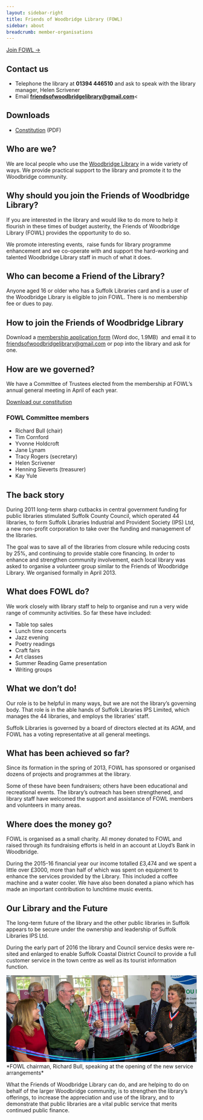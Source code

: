```yaml
---
layout: sidebar-right
title: Friends of Woodbridge Library (FOWL)
sidebar: about
breadcrumb: member-organisations
---
```

[Join FOWL &rarr;](/about/member-organisations/friends-of-woodbridge-library-fowl/join-the-friends-of-woodbridge-library-fowl)

## Contact us

* Telephone the library at <strong>01394 446510</strong> and ask to speak with the library manager, Helen Scrivener
* Email <strong>friendsofwoodbridgelibrary@gmail.com</strong><

## Downloads

* [Constitution](/assets/pdf/fowl-constitution-as-of-april-2014.pdf) (PDF)

## Who are we?

We are local people who use the [Woodbridge Library](http://suffolklibraries.co.uk/branches/woodbridge-library) in a wide variety of ways. We provide practical support to the library and promote it to the Woodbridge community.

## Why should you join the Friends of Woodbridge Library?

If you are interested in the library and would like to do more to help it flourish in these times of budget austerity, the Friends of Woodbridge Library (FOWL) provides the opportunity to do so.

We promote interesting events,  raise funds for library programme enhancement and we co-operate with and support the hard-working and talented Woodbridge Library staff in much of what it does.

## Who can become a Friend of the Library?

Anyone aged 16 or older who has a Suffolk Libraries card and is a user of the Woodbridge Library is eligible to join FOWL. There is no membership fee or dues to pay.

## How to join the Friends of Woodbridge Library

Download a [membership application form](/assets/doc/fowl-application-form.doc) (Word doc, 1.9MB)  and email it to friendsofwoodbridgelibrary@gmail.com or pop into the library and ask for one.

## How are we governed?

We have a Committee of Trustees elected from the membership at FOWL’s annual general meeting in April of each year.

[Download our constitution](/assets/pdf/fowl-constitution-as-of-april-2014.pdf)

### FOWL Committee members

* Richard Bull (chair)
* Tim Cornford
* Yvonne Holdcroft
* Jane Lynam
* Tracy Rogers (secretary)
* Helen Scrivener
* Henning Sieverts (treasurer)
* Kay Yule

## The back story

During 2011 long-term sharp cutbacks in central government funding for public libraries stimulated Suffolk County Council, which operated 44 libraries, to form Suffolk Libraries Industrial and Provident Society (IPS) Ltd, a new non-profit corporation to take over the funding and management of the libraries.

The goal was to save all of the libraries from closure while reducing costs by 25%, and continuing to provide stable core financing. In order to enhance and strengthen community involvement, each local library was asked to organise a volunteer group similar to the Friends of Woodbridge Library. We organised formally in April 2013.

## What does FOWL do?

We work closely with library staff to help to organise and run a very wide range of community activities. So far these have included:

* Table top sales
* Lunch time concerts
* Jazz evening
* Poetry readings
* Craft fairs
* Art classes
* Summer Reading Game presentation
* Writing groups

## What we don’t do!

Our role is to be helpful in many ways, but we are not the library’s governing body. That role is in the able hands of Suffolk Libraries IPS Limited, which manages the 44 libraries, and employs the libraries’ staff.

Suffolk Libraries is governed by a board of directors elected at its AGM, and FOWL has a voting representative at all general meetings.

## What has been achieved so far?
Since its formation in the spring of 2013, FOWL has sponsored or organised dozens of projects and programmes at the library.

Some of these have been fundraisers; others have been educational and recreational events. The library’s outreach has been strengthened, and library staff have welcomed the support and assistance of FOWL members and volunteers in many areas.

## Where does the money go?

FOWL is organised as a small charity. All money donated to FOWL and raised through its fundraising efforts is held in an account at Lloyd’s Bank in Woodbridge.

During the 2015-16 financial year our income totalled £3,474 and we spent a little over £3000, more than half of which was spent on equipment to enhance the services provided by the Library. This included a coffee machine and a water cooler. We have also been donated a piano which has made an important contribution to lunchtime music events.

## Our Library and the Future

The long-term future of the library and the other public libraries in Suffolk appears to be secure under the ownership and leadership of Suffolk Libraries IPS Ltd.

During the early part of 2016 the library and Council service desks were re-sited and enlarged to enable Suffolk Coastal District Council to provide a full customer service in the town centre as well as its tourist information function.

<img src="/images/article/fowl-richard-bull.jpg" alt="Customer service opening at Woodbridge Library" />
*FOWL chairman, Richard Bull, speaking at the opening of the new service arrangements*

What the Friends of Woodbridge Library can do, and are helping to do on behalf of the larger Woodbridge community, is to strengthen the library’s offerings, to increase the appreciation and use of the library, and to demonstrate that public libraries are a vital public service that merits continued public finance.
